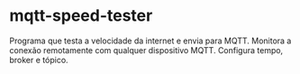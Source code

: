 # mqtt-speed-tester
Programa que testa a velocidade da internet e envia para MQTT. Monitora a conexão remotamente com qualquer dispositivo MQTT. Configura tempo, broker e tópico.
